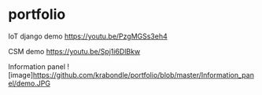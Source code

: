 # portfolio

IoT django demo
https://youtu.be/PzgMGSs3eh4

CSM demo
https://youtu.be/Spj1i6DlBkw

Information panel
![image]https://github.com/krabondle/portfolio/blob/master/Information_panel/demo.JPG
